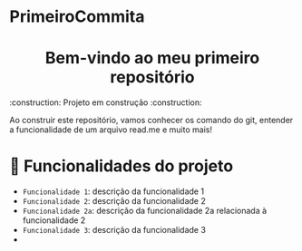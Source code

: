 # PrimeiroCommita
<h1 align="center"> Bem-vindo ao meu primeiro repositório</h1>
:construction: Projeto em construção :construction:

<P>Ao construir este repositório, vamos conhecer os comando do git, entender a funcionalidade de um arquivo read.me e muito mais!</P>

# :hammer: Funcionalidades do projeto

- `Funcionalidade 1`: descrição da funcionalidade 1
- `Funcionalidade 2`: descrição da funcionalidade 2
- `Funcionalidade 2a`: descrição da funcionalidade 2a relacionada à funcionalidade 2
- `Funcionalidade 3`: descrição da funcionalidade 3
- 
